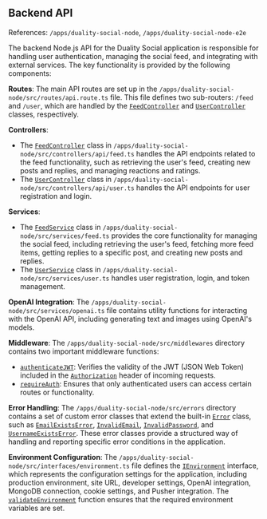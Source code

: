## Backend API

References: `/apps/duality-social-node`, `/apps/duality-social-node-e2e`

The backend Node.js API for the Duality Social application is responsible for handling user authentication, managing the social feed, and integrating with external services. The key functionality is provided by the following components:

**Routes**:
The main API routes are set up in the `/apps/duality-social-node/src/routes/api.route.ts` file. This file defines two sub-routers: `/feed` and `/user`, which are handled by the [`FeedController`](/apps/duality-social-node/src/controllers/api/feed.ts#L5) and [`UserController`](/apps/duality-social-node/src/controllers/api/user.ts#L4) classes, respectively.

**Controllers**:

- The [`FeedController`](/apps/duality-social-node/src/controllers/api/feed.ts#L5) class in `/apps/duality-social-node/src/controllers/api/feed.ts` handles the API endpoints related to the feed functionality, such as retrieving the user's feed, creating new posts and replies, and managing reactions and ratings.
- The [`UserController`](/apps/duality-social-node/src/controllers/api/user.ts#L4) class in `/apps/duality-social-node/src/controllers/api/user.ts` handles the API endpoints for user registration and login.

**Services**:

- The [`FeedService`](/apps/duality-social-node/src/services/feed.ts#L14) class in `/apps/duality-social-node/src/services/feed.ts` provides the core functionality for managing the social feed, including retrieving the user's feed, fetching more feed items, getting replies to a specific post, and creating new posts and replies.
- The [`UserService`](/apps/duality-social-node/src/services/user.ts#L16) class in `/apps/duality-social-node/src/services/user.ts` handles user registration, login, and token management.

**OpenAI Integration**:
The `/apps/duality-social-node/src/services/openai.ts` file contains utility functions for interacting with the OpenAI API, including generating text and images using OpenAI's models.

**Middleware**:
The `/apps/duality-social-node/src/middlewares` directory contains two important middleware functions:

- [`authenticateJWT`](/apps/duality-social-node/src/middlewares/authenticateJwt.ts#L4): Verifies the validity of the JWT (JSON Web Token) included in the [`Authorization`](/apps/duality-social-node/src/fetch.ts#L17) header of incoming requests.
- [`requireAuth`](/apps/duality-social-node/src/middlewares/requireAuth.ts#L3): Ensures that only authenticated users can access certain routes or functionality.

**Error Handling**:
The `/apps/duality-social-node/src/errors` directory contains a set of custom error classes that extend the built-in [`Error`](/apps/duality-social-node/src/services/feed.ts#L17) class, such as [`EmailExistsError`](/apps/duality-social-node/src/errors/emailExists.ts#L1), [`InvalidEmail`](/apps/duality-social-node/src/errors/invalidEmail.ts#L1), [`InvalidPassword`](/apps/duality-social-node/src/errors/invalidPassword.ts#L1), and [`UsernameExistsError`](/apps/duality-social-node/src/errors/usernameExists.ts#L1). These error classes provide a structured way of handling and reporting specific error conditions in the application.

**Environment Configuration**:
The `/apps/duality-social-node/src/interfaces/environment.ts` file defines the [`IEnvironment`](/apps/duality-social-node/src/interfaces/environment.ts#L3) interface, which represents the configuration settings for the application, including production environment, site URL, developer settings, OpenAI integration, MongoDB connection, cookie settings, and Pusher integration. The [`validateEnvironment`](/apps/duality-social-node/src/interfaces/environment.ts#L34) function ensures that the required environment variables are set.
